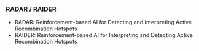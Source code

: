 ### RADAR / RAIDER
- RADAR: Reinforcement-based AI for Detecting and Interpreting Active Recombination Hotspots
- RAIDER: Reinforcement-based AI for Interpreting and Detecting Active Recombination Hotspots

